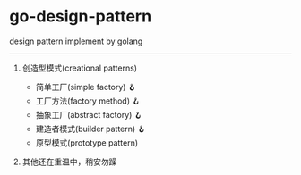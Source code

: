 # go-design-pattern

design pattern implement by golang

<hr/>

1. 创造型模式(creational patterns)

    - 简单工厂(simple factory) 🪝
    - 工厂方法(factory method) 🪝
    - 抽象工厂(abstract factory) 🪝
    - 建造者模式(builder pattern) 🪝
    - 原型模式(prototype pattern)


2. 其他还在重温中，稍安勿躁
